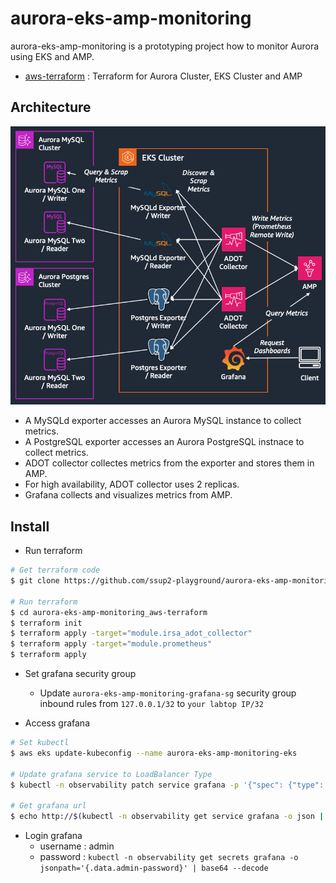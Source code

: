 # aurora-eks-amp-monitoring

aurora-eks-amp-monitoring is a prototyping project how to monitor Aurora using EKS and AMP.

* [aws-terraform](https://github.com/ssup2-playground/aurora-eks-amp-monitoring_aws-terraform) : Terraform for Aurora Cluster, EKS Cluster and AMP

## Architecture

<img src="/images/architecture.png" width="700"/>

* A MySQLd exporter accesses an Aurora MySQL instance to collect metrics.
* A PostgreSQL exporter accesses an Aurora PostgreSQL instnace to collect metrics.
* ADOT collector collectes metrics from the exporter and stores them in AMP.
* For high availability, ADOT collector uses 2 replicas.
* Grafana collects and visualizes metrics from AMP.

## Install

* Run terraform

```bash
# Get terraform code
$ git clone https://github.com/ssup2-playground/aurora-eks-amp-monitoring_aws-terraform.git && rm ./aurora-eks-amp-monitoring_aws-terraform/terraform.tf

# Run terraform
$ cd aurora-eks-amp-monitoring_aws-terraform
$ terraform init
$ terraform apply -target="module.irsa_adot_collector"
$ terraform apply -target="module.prometheus"
$ terraform apply
```

* Set grafana security group
  * Update `aurora-eks-amp-monitoring-grafana-sg` security group inbound rules from `127.0.0.1/32` to `your labtop IP/32`

* Access grafana

```bash
# Set kubectl
$ aws eks update-kubeconfig --name aurora-eks-amp-monitoring-eks

# Update grafana service to LoadBalancer Type
$ kubectl -n observability patch service grafana -p '{"spec": {"type": "LoadBalancer"}}'

# Get grafana url
$ echo http://$(kubectl -n observability get service grafana -o json | jq ".status.loadBalancer.ingress[0].hostname" -r)
```

* Login grafana
  * username : admin
  * password : `kubectl -n observability get secrets grafana -o jsonpath='{.data.admin-password}' | base64 --decode`
